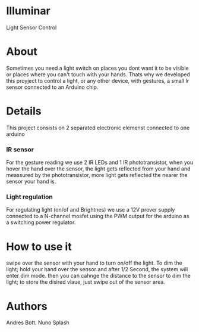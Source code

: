 # Illuminar
Light Sensor Control


# About
Sometimes you need a light switch on places you dont want it to be visible or places where you can't touch with your hands.
Thats why we developed this proyject to control a light, or any other device, with gestures, a small Ir sensor connected to an Arduino chip.

# Details
This project consists on 2 separated electronic elemenst connected to one arduino
### IR sensor
For the gesture reading we use 2 IR LEDs and 1 IR phototransistor, when you hover the hand over the sensor, the light gets reflected from your hand and meassured by the phototransistor, more light gets reflected the nearer the sensor your hand is.

### Light regulation
For regulating light (on/of and Brightnes) we use a 12V prover supply connected to a N-channel mosfet using the PWM output for the arduino as a switching power regulator.


# How to use it
swipe over the sensor with your hand to turn on/off the light.
To dim the light; hold your hand over the sensor and after 1/2 Second, the system will enter dim mode. then you can cahnge the distance to the sensor to dim the light; to store the disired vlaue, just swipe out of the sensor area.

# Authors
Andres Bott.
Nuno Splash

